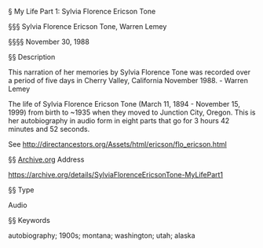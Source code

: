 § My Life Part 1: Sylvia Florence Ericson Tone

§§§ Sylvia Florence Ericson Tone, Warren Lemey

§§§§ November 30, 1988

§§ Description

This narration of her memories by Sylvia Florence Tone was recorded over a period of five days in Cherry Valley, California November 1988. - Warren Lemey

The life of Sylvia Florence Ericson Tone (March 11, 1894 - November 15, 1999) from birth to ~1935 when they moved to Junction City, Oregon. This is her autobiography in audio form in eight parts that go for 3 hours 42 minutes and 52 seconds.

See <http://directancestors.org/Assets/html/ericson/flo_ericson.html>

§§ [Archive.org](https://archive.org/details/SylviaFlorenceEricsonTone-MyLifePart1) Address

<https://archive.org/details/SylviaFlorenceEricsonTone-MyLifePart1>

§§ Type

Audio

§§ Keywords

autobiography; 1900s; montana; washington; utah; alaska
